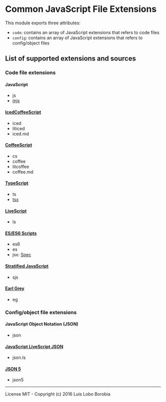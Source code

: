 # Common JavaScript File Extensions
This module exports three attributes:

- `code`: contains an array of JavaScript extensions that refers to code files
- `config`: contains an array of JavaScript extensions that refers to config/object files

## List of supported extensions and sources

### Code file extensions

#### JavaScript

- js
- [mjs](https://nodejs.org/api/esm.html#esm_ecmascript_modules)

#### [IcedCoffeeScript](http://maxtaco.github.io/coffee-script/)

- iced
- liticed
- iced.md

#### [CoffeeScript](http://coffeescript.org/)

- cs
- coffee
- litcoffee
- coffee.md

#### [TypeScript](https://www.typescriptlang.org/)

- ts
- [tsx](https://www.typescriptlang.org/docs/handbook/jsx.html)

#### [LiveScript](http://livescript.net/)

- ls

#### [ES/ES6 Scripts](https://babeljs.io)
  
- es6
- es
- jsx: [Spec](https://facebook.github.io/jsx)

#### [Stratified JavaScript](http://onilabs.com/stratifiedjs)
  
- sjs

#### [Earl Grey](http://www.earl-grey.io/)

- eg

### Config/object file extensions

#### JavaScript Object Notation (JSON)

- json

#### [JavaScript LiveScript JSON](http://livescript.net/)

- json.ls

#### [JSON 5](http://json5.org)

- json5

---
License MIT - Copyright (c) 2016 Luis Lobo Borobia
